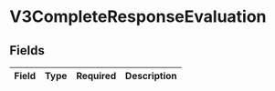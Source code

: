# V3CompleteResponseEvaluation


## Fields

| Field       | Type        | Required    | Description |
| ----------- | ----------- | ----------- | ----------- |
